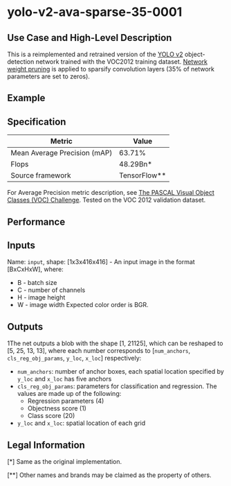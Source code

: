 # yolo-v2-ava-sparse-35-0001

## Use Case and High-Level Description

This is a reimplemented and retrained version of the [YOLO v2](https://arxiv.org/abs/1612.08242) object-detection network trained with the VOC2012 training dataset.
[Network weight pruning](https://arxiv.org/abs/1710.01878) is applied to sparsify convolution layers (35% of network parameters are set to zeros).

## Example

## Specification

| Metric                       | Value        |
|------------------------------|--------------|
| Mean Average Precision (mAP) | 63.71%       |
| Flops                        | 48.29Bn*     |
| Source framework             | TensorFlow** |

For Average Precision metric description, see [The PASCAL Visual Object Classes (VOC) Challenge](http://host.robots.ox.ac.uk/pascal/VOC/pubs/everingham10.pdf).
Tested on the VOC 2012 validation dataset.

## Performance

## Inputs

Name: `input`, shape: [1x3x416x416] - An input image in the format [BxCxHxW],
where:
  - B - batch size
  - C - number of channels
  - H - image height
  - W - image width
Expected color order is BGR.

## Outputs

1The net outputs a blob with the shape [1, 21125], which can be reshaped to [5, 25, 13, 13],
where each number corresponds to [`num_anchors`, `cls_reg_obj_params`, `y_loc`, `x_loc`] respectively:
- `num_anchors`: number of anchor boxes, each spatial location specified by `y_loc` and `x_loc` has five anchors
- `cls_reg_obj_params`: parameters for classification and regression. The values are made up of the following:
  * Regression parameters (4)
  * Objectness score (1)
  * Class score (20)
- `y_loc` and `x_loc`: spatial location of each grid

## Legal Information
[*] Same as the original implementation.

[**] Other names and brands may be claimed as the property of others.
